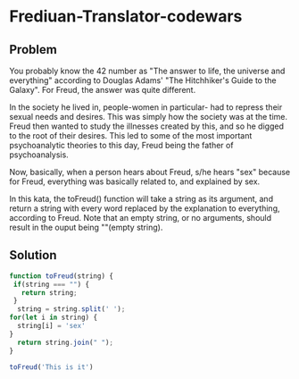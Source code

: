 # Frediuan-Translator-codewars
##

## Problem
You probably know the 42 number as "The answer to life, the universe and everything" according to Douglas Adams' "The Hitchhiker's Guide to the Galaxy". For Freud, the answer was quite different.

In the society he lived in, people-women in particular- had to repress their sexual needs and desires. This was simply how the society was at the time. Freud then wanted to study the illnesses created by this, and so he digged to the root of their desires. This led to some of the most important psychoanalytic theories to this day, Freud being the father of psychoanalysis.

Now, basically, when a person hears about Freud, s/he hears "sex" because for Freud, everything was basically related to, and explained by sex.

In this kata, the toFreud() function will take a string as its argument, and return a string with every word replaced by the explanation to everything, according to Freud. Note that an empty string, or no arguments, should result in the ouput being ""(empty string).

##


## Solution
```javascript
function toFreud(string) {
 if(string === "") {
   return string;
 }
  string = string.split(' ');
for(let i in string) {
  string[i] = 'sex'
}
  return string.join(" ");
}

toFreud('This is it')
```
